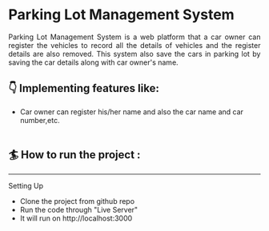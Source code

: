<h1>Parking Lot Management System </h1>

<p align="justify">Parking Lot Management System is a web platform that a car owner can register the vehicles to record all the details of vehicles and the register details are also removed. This system also save the cars in parking lot by saving the car details along with car owner's name.</p> 

<h2>👇 Implementing features like:</h2>


<ul>
<li>Car owner can register his/her name and also the car name and car number,etc.</li>
<br/>
</ul>

<h2>🏄 How to run the project :</h2>
<hr/>

  Setting Up
    <ul>
    <li> Clone the project from github repo </li>
    <li> Run the code through "Live Server"</li>
    <li> It will run on http://localhost:3000</li>
    </ul>

